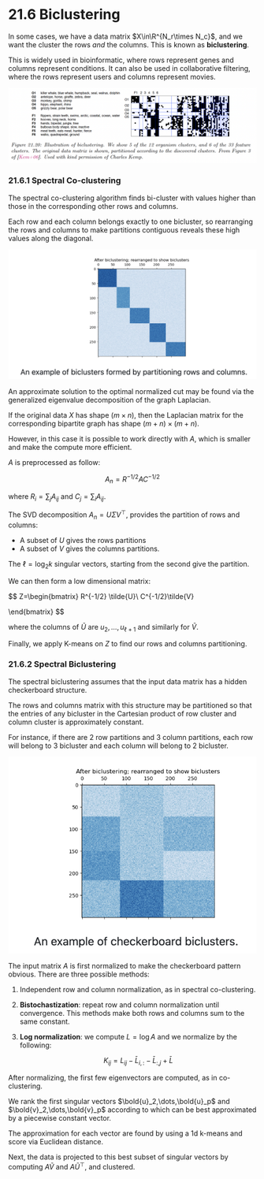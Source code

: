 # 21.6 Biclustering

In some cases, we have a data matrix $X\in\R^{N_r\times N_c}$, and we want the cluster the rows *and* the columns. This is known as **biclustering**.

This is widely used in bioinformatic, where rows represent genes and columns represent conditions. It can also be used in collaborative filtering, where the rows represent users and columns represent movies.

![Screen Shot 2023-11-24 at 10.09.02.png](./Screen_Shot_2023-11-24_at_10.09.02.png)

### 21.6.1 Spectral Co-clustering

The spectral co-clustering algorithm finds bi-cluster with values higher than those in the corresponding other rows and columns.

Each row and each column belongs exactly to one bicluster, so rearranging the rows and columns to make partitions contiguous reveals these high values along the diagonal.

![Screen Shot 2023-11-24 at 10.10.54.png](./Screen_Shot_2023-11-24_at_10.10.54.png)

An approximate solution to the optimal normalized cut may be found via the generalized eigenvalue decomposition of the graph Laplacian.

If the original data $X$ has shape $(m\times n )$, then the Laplacian matrix for the corresponding bipartite graph has shape $(m+n)\times (m+n)$.

However, in this case it is possible to work directly with $A$, which is smaller and make the compute more efficient.

$A$ is preprocessed as follow:

$$
A_n=R^{-1/2}A C^{-{1/2}}
$$

where $R_i=\sum_{j}A_{ij}$ and $C_j=\sum_{i}A_{ij}$.

The SVD decomposition $A_n=U\Sigma V^\top$, provides the partition of rows and columns:

- A subset of $U$ gives the rows partitions
- A subset of $V$ gives the columns partitions.

The $\ell=\log_2k$ singular vectors, starting from the second give the partition.

We can then form a low dimensional matrix:

$$
Z=\begin{bmatrix}
R^{-1/2} \tilde{U}\\
C^{-1/2}\tilde{V} 

\end{bmatrix}
$$

where the columns of $\tilde{U}$ are $u_2,\dots,u_{\ell+1}$ and similarly for $\tilde{V}$.

Finally, we apply K-means on $Z$ to find our rows and columns partitioning.

### 21.6.2 Spectral Biclustering

The spectral biclustering assumes that the input data matrix has a hidden checkerboard structure.

The rows and columns matrix with this structure may be partitioned so that the entries of any bicluster in the Cartesian product of row cluster and column cluster is approximately constant.

For instance, if there are 2 row partitions and 3 column partitions, each row will belong to 3 bicluster and each column will belong to 2 bicluster.

![Screen Shot 2023-11-24 at 10.10.59.png](./Screen_Shot_2023-11-24_at_10.10.59.png)

The input matrix $A$ is first normalized to make the checkerboard pattern obvious. There are three possible methods:

1. Independent row and column normalization, as in spectral co-clustering.
2. **Bistochastization**: repeat row and column normalization until convergence. This methods make both rows and columns sum to the same constant.
3. **Log normalization**: we compute $L=\log A$ and we normalize by the following:
    
    $$
    K_{ij}=L_{ij}-\bar{L}_{i,:}-\bar{L}_{:,j}+\bar{L}
    $$
    

After normalizing, the first few eigenvectors are computed, as in co-clustering.

We rank the first singular vectors $\bold{u}_2,\dots,\bold{u}_p$ and $\bold{v}_2,\dots,\bold{v}_p$ according to which can be best approximated by a piecewise constant vector.

The approximation for each vector are found by using a 1d k-means and score via Euclidean distance.

Next, the data is projected to this best subset of singular vectors by computing $A\tilde{V}$ and $A\tilde{U}^\top$, and clustered.